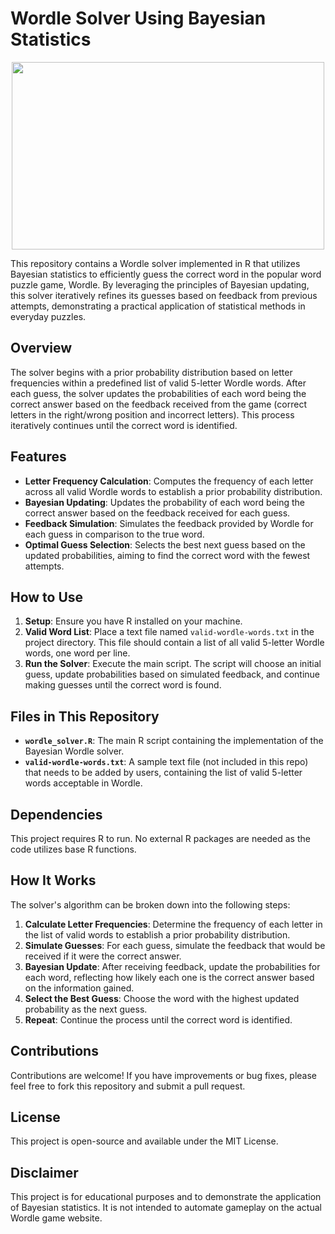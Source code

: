 # Wordle Solver Using Bayesian Statistics
<div align="center">
  <a href="[https://www.mun.ca/biology/scarr/FISH_chromosome_painting.html](https://miro.medium.com/v2/resize:fit:839/1*uivjxg-_jmSpFqxwWH80DA.png
)">
    <img src="https://miro.medium.com/v2/resize:fit:839/1*uivjxg-_jmSpFqxwWH80DA.png" alt="" width="500" height="300">
  </a>
</div>

This repository contains a Wordle solver implemented in R that utilizes Bayesian statistics to efficiently guess the correct word in the popular word puzzle game, Wordle. By leveraging the principles of Bayesian updating, this solver iteratively refines its guesses based on feedback from previous attempts, demonstrating a practical application of statistical methods in everyday puzzles.

## Overview

The solver begins with a prior probability distribution based on letter frequencies within a predefined list of valid 5-letter Wordle words. After each guess, the solver updates the probabilities of each word being the correct answer based on the feedback received from the game (correct letters in the right/wrong position and incorrect letters). This process iteratively continues until the correct word is identified.

## Features

- **Letter Frequency Calculation**: Computes the frequency of each letter across all valid Wordle words to establish a prior probability distribution.
- **Bayesian Updating**: Updates the probability of each word being the correct answer based on the feedback received for each guess.
- **Feedback Simulation**: Simulates the feedback provided by Wordle for each guess in comparison to the true word.
- **Optimal Guess Selection**: Selects the best next guess based on the updated probabilities, aiming to find the correct word with the fewest attempts.

## How to Use

1. **Setup**: Ensure you have R installed on your machine.
2. **Valid Word List**: Place a text file named `valid-wordle-words.txt` in the project directory. This file should contain a list of all valid 5-letter Wordle words, one word per line.
3. **Run the Solver**: Execute the main script. The script will choose an initial guess, update probabilities based on simulated feedback, and continue making guesses until the correct word is found.

## Files in This Repository

- **`wordle_solver.R`**: The main R script containing the implementation of the Bayesian Wordle solver.
- **`valid-wordle-words.txt`**: A sample text file (not included in this repo) that needs to be added by users, containing the list of valid 5-letter words acceptable in Wordle.

## Dependencies

This project requires R to run. No external R packages are needed as the code utilizes base R functions.

## How It Works

The solver's algorithm can be broken down into the following steps:

1. **Calculate Letter Frequencies**: Determine the frequency of each letter in the list of valid words to establish a prior probability distribution.
2. **Simulate Guesses**: For each guess, simulate the feedback that would be received if it were the correct answer.
3. **Bayesian Update**: After receiving feedback, update the probabilities for each word, reflecting how likely each one is the correct answer based on the information gained.
4. **Select the Best Guess**: Choose the word with the highest updated probability as the next guess.
5. **Repeat**: Continue the process until the correct word is identified.

## Contributions

Contributions are welcome! If you have improvements or bug fixes, please feel free to fork this repository and submit a pull request.

## License

This project is open-source and available under the MIT License.

## Disclaimer

This project is for educational purposes and to demonstrate the application of Bayesian statistics. It is not intended to automate gameplay on the actual Wordle game website.
